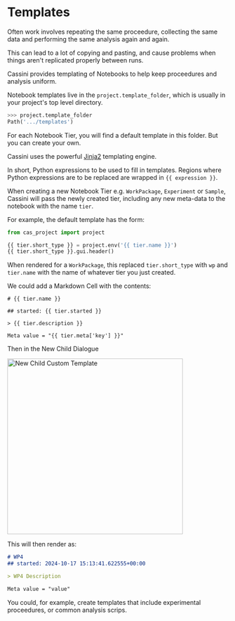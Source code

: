 # Templates

Often work involves repeating the same proceedure, collecting the same data and performing the same analysis again and again.

This can lead to a lot of copying and pasting, and cause problems when things aren't replicated properly between runs.

Cassini provides templating of Notebooks to help keep proceedures and analysis uniform.

Notebook templates live in the `project.template_folder`, which is usually in your project's top level directory.

```python
>>> project.template_folder
Path('.../templates')
```

For each Notebook Tier, you will find a default template in this folder. But you can create your own.

Cassini uses the powerful [Jinja2](https://jinja.palletsprojects.com/en/2.10.x/) templating engine.

In short, Python expressions to be used to fill in templates. Regions where Python expressions are to be replaced are wrapped in `{{ expression }}`.

When creating a new Notebook Tier e.g. `WorkPackage`, `Experiment` or `Sample`, Cassini will pass the newly created tier, including any new meta-data to the notebook with the name `tier`. 

For example, the default template has the form:

```python
from cas_project import project

{{ tier.short_type }} = project.env('{{ tier.name }}')
{{ tier.short_type }}.gui.header()
```

When rendered for a `WorkPackage`, this replaced `tier.short_type` with `wp` and `tier.name` with the name of whatever tier you just created.

We could add a Markdown Cell with the contents:

```
# {{ tier.name }}

## started: {{ tier.started }}

> {{ tier.description }}

Meta value = "{{ tier.meta['key'] }}"
```

Then in the New Child Dialogue

<img alt="New Child Custom Template" src="/static/new-child-custom-template.png" width="400px"/>

This will then render as:

```markdown
# WP4
## started: 2024-10-17 15:13:41.622555+00:00

> WP4 Description

Meta value = "value"
```

You could, for example, create templates that include experimental proceedures, or common analysis scrips.
